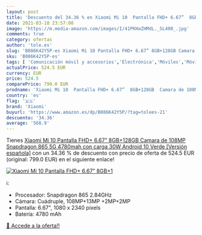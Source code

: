 ```yaml
---
layout: post
title: 'Descuento del 34.36 % en Xiaomi Mi 10  Pantalla FHD+ 6.67”  8GB+1'
date: 2021-03-18 23:57:08
image: 'https://m.media-amazon.com/images/I/41PKHaZHMdL._SL400_.jpg'
comments: true
category: ofertas
author: 'tole.es'
slug: 'B086K42Y5P-es Xiaomi Mi 10 Pantalla FHD+ 6.67” 8GB+128GB Camara de 108MP...'
sku: 'B086K42Y5P-es'
tags: [ 'Comunicación móvil y accesorios','Electrónica','Móviles','Móviles y smartphones libres','android','xiaomi', ]
actualPrice: 524.5 EUR
currency: EUR
price: 524.5
comparePrice: 799.0 EUR
prodname: 'Xiaomi Mi 10  Pantalla FHD+ 6.67”  8GB+128GB  Camara de 108MP  Snapdragon 865 5G  4780mah con carga 30W  Android 10  Verde [Versión española]'
country: 'es'
flag: '🇪🇸'
brand: 'Xiaomi'
buyurl: 'https://www.amazon.es/dp/B086K42Y5P/?tag=tolees-21'
descuento: '34.36'
average: '568.9'
---
```


Tienes [Xiaomi Mi 10  Pantalla FHD+ 6.67”  8GB+128GB  Camara de 108MP  Snapdragon 865 5G  4780mah con carga 30W  Android 10  Verde [Versión española]](https://www.amazon.es/dp/B086K42Y5P/?tag=tolees-21) con un 34.36 % de descuento con precio de oferta de 524.5 EUR (original: 799.0 EUR) en el siguiente enlace!

[![Xiaomi Mi 10  Pantalla FHD+ 6.67”  8GB+1](https://m.media-amazon.com/images/I/41PKHaZHMdL._SL400_.jpg)](https://www.amazon.es/dp/B086K42Y5P/?tag=tolees-21)

ℹ️:

- Procesador: Snapdragon 865 2.84GHz
- Cámara: Cuádruple, 108MP+13MP +2MP+2MP
- Pantalla: 6.67", 1080 x 2340 pixels
- Batería: 4780 mAh

[🛒 Accede a la oferta!!](https://www.amazon.es/dp/B086K42Y5P/?tag=tolees-21)
